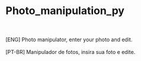 # Photo_manipulation_py
<br>
<br>
[ENG] Photo manipulator, enter your photo and edit.
<br>
<br>
[PT-BR] Manipulador de fotos, insira sua foto e edite.
